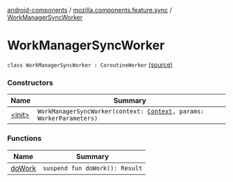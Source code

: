 [android-components](../../index.md) / [mozilla.components.feature.sync](../index.md) / [WorkManagerSyncWorker](./index.md)

# WorkManagerSyncWorker

`class WorkManagerSyncWorker : CoroutineWorker` [(source)](https://github.com/mozilla-mobile/android-components/blob/master/components/feature/sync/src/main/java/mozilla/components/feature/sync/WorkManagerSyncDispatcher.kt#L185)

### Constructors

| Name | Summary |
|---|---|
| [&lt;init&gt;](-init-.md) | `WorkManagerSyncWorker(context: `[`Context`](https://developer.android.com/reference/android/content/Context.html)`, params: WorkerParameters)` |

### Functions

| Name | Summary |
|---|---|
| [doWork](do-work.md) | `suspend fun doWork(): Result` |
